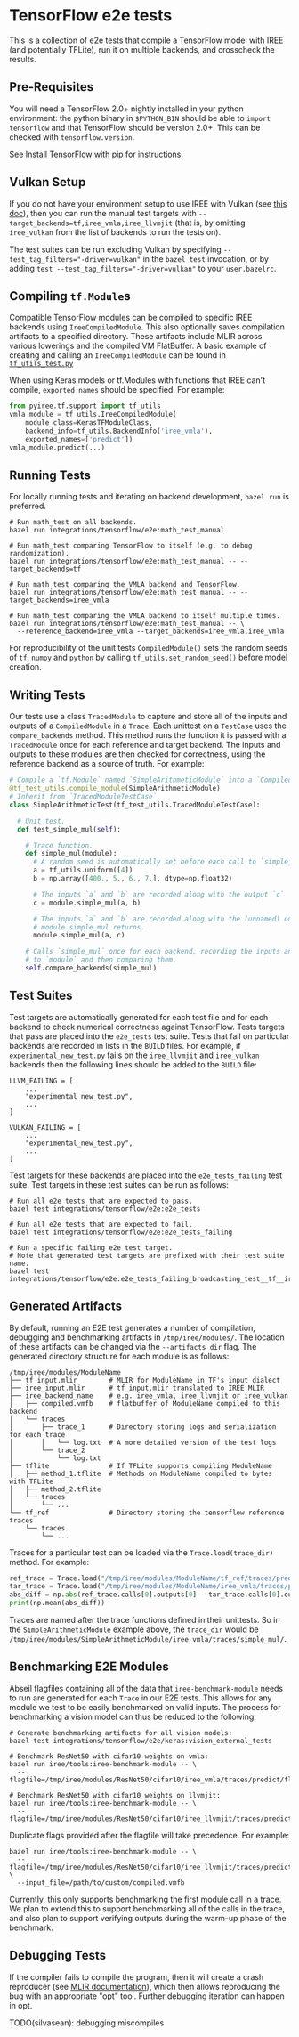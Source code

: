 # TensorFlow e2e tests

This is a collection of e2e tests that compile a TensorFlow model with IREE (and
potentially TFLite), run it on multiple backends, and crosscheck the results.

## Pre-Requisites

You will need a TensorFlow 2.0+ nightly installed in your python environment:
the python binary in `$PYTHON_BIN` should be able to `import tensorflow` and
that TensorFlow should be version 2.0+. This can be checked with
`tensorflow.version`.

See [Install TensorFlow with pip](https://www.tensorflow.org/install/pip) for
instructions.

## Vulkan Setup

If you do not have your environment setup to use IREE with Vulkan (see
[this doc](https://google.github.io/iree/get-started/generic-vulkan-env-setup)), 
then you can run the manual test targets with 
`--target_backends=tf,iree_vmla,iree_llvmjit` (that is, by omitting
`iree_vulkan` from the list of backends to run the tests on).

The test suites can be run excluding Vulkan by specifying
`--test_tag_filters="-driver=vulkan"` in the `bazel test` invocation, or by
adding `test --test_tag_filters="-driver=vulkan"` to your `user.bazelrc`.

## Compiling `tf.Module`s

Compatible TensorFlow modules can be compiled to specific IREE backends using
`IreeCompiledModule`. This also optionally saves compilation artifacts to a
specified directory. These artifacts include MLIR across various lowerings and
the compiled VM FlatBuffer. A basic example of creating and calling an
`IreeCompiledModule` can be found in
[`tf_utils_test.py`](https://github.com/google/iree/blob/main/integrations/tensorflow/bindings/python/pyiree/tf/support/tf_utils_test.py)

When using Keras models or tf.Modules with functions that IREE can't compile,
`exported_names` should be specified. For example:

```python
from pyiree.tf.support import tf_utils
vmla_module = tf_utils.IreeCompiledModule(
    module_class=KerasTFModuleClass,
    backend_info=tf_utils.BackendInfo('iree_vmla'),
    exported_names=['predict'])
vmla_module.predict(...)
```

## Running Tests

For locally running tests and iterating on backend development, `bazel run` is
preferred.

```shell
# Run math_test on all backends.
bazel run integrations/tensorflow/e2e:math_test_manual

# Run math_test comparing TensorFlow to itself (e.g. to debug randomization).
bazel run integrations/tensorflow/e2e:math_test_manual -- --target_backends=tf

# Run math_test comparing the VMLA backend and TensorFlow.
bazel run integrations/tensorflow/e2e:math_test_manual -- --target_backends=iree_vmla

# Run math_test comparing the VMLA backend to itself multiple times.
bazel run integrations/tensorflow/e2e:math_test_manual -- \
  --reference_backend=iree_vmla --target_backends=iree_vmla,iree_vmla
```

For reproducibility of the unit tests `CompiledModule()` sets the random seeds
of `tf`, `numpy` and `python` by calling `tf_utils.set_random_seed()` before
model creation.

## Writing Tests

Our tests use a class `TracedModule` to capture and store all of the inputs and
outputs of a `CompiledModule` in a `Trace`. Each unittest on a `TestCase` uses
the `compare_backends` method. This method runs the function it is passed with a
`TracedModule` once for each reference and target backend. The inputs and
outputs to these modules are then checked for correctness, using the reference
backend as a source of truth. For example:

```python
# Compile a `tf.Module` named `SimpleArithmeticModule` into a `CompiledModule`.
@tf_test_utils.compile_module(SimpleArithmeticModule)
# Inherit from `TracedModuleTestCase`.
class SimpleArithmeticTest(tf_test_utils.TracedModuleTestCase):

  # Unit test.
  def test_simple_mul(self):

    # Trace function.
    def simple_mul(module):
      # A random seed is automatically set before each call to `simple_mul`.
      a = tf_utils.uniform([4])
      b = np.array([400., 5., 6., 7.], dtype=np.float32)

      # The inputs `a` and `b` are recorded along with the output `c`
      c = module.simple_mul(a, b)

      # The inputs `a` and `b` are recorded along with the (unnamed) output
      # module.simple_mul returns.
      module.simple_mul(a, c)

    # Calls `simple_mul` once for each backend, recording the inputs and outputs
    # to `module` and then comparing them.
    self.compare_backends(simple_mul)
```

## Test Suites

Test targets are automatically generated for each test file and for each backend
to check numerical correctness against TensorFlow. Tests targets that pass are
placed into the `e2e_tests` test suite. Tests that fail on particular backends
are recorded in lists in the `BUILD` files. For example, if
`experimental_new_test.py` fails on the `iree_llvmjit` and `iree_vulkan`
backends then the following lines should be added to the `BUILD` file:

```build
LLVM_FAILING = [
    ...
    "experimental_new_test.py",
    ...
]

VULKAN_FAILING = [
    ...
    "experimental_new_test.py",
    ...
]
```

Test targets for these backends are placed into the `e2e_tests_failing` test
suite. Test targets in these test suites can be run as follows:

```shell
# Run all e2e tests that are expected to pass.
bazel test integrations/tensorflow/e2e:e2e_tests

# Run all e2e tests that are expected to fail.
bazel test integrations/tensorflow/e2e:e2e_tests_failing

# Run a specific failing e2e test target.
# Note that generated test targets are prefixed with their test suite name.
bazel test integrations/tensorflow/e2e:e2e_tests_failing_broadcasting_test__tf__iree_vulkan
```

## Generated Artifacts

By default, running an E2E test generates a number of compilation, debugging and
benchmarking artifacts in `/tmp/iree/modules/`. The location of these artifacts
can be changed via the `--artifacts_dir` flag. The generated directory structure
for each module is as follows:

```
/tmp/iree/modules/ModuleName
├── tf_input.mlir        # MLIR for ModuleName in TF's input dialect
├── iree_input.mlir      # tf_input.mlir translated to IREE MLIR
├── iree_backend_name    # e.g. iree_vmla, iree_llvmjit or iree_vulkan
│   ├── compiled.vmfb    # flatbuffer of ModuleName compiled to this backend
│   └── traces
│       ├── trace_1      # Directory storing logs and serialization for each trace
│       │   └── log.txt  # A more detailed version of the test logs
│       └── trace_2
│           └── log.txt
├── tflite               # If TFLite supports compiling ModuleName
│   ├── method_1.tflite  # Methods on ModuleName compiled to bytes with TFLite
│   ├── method_2.tflite
│   └── traces
│       └── ...
└── tf_ref               # Directory storing the tensorflow reference traces
    └── traces
        └── ...
```

Traces for a particular test can be loaded via the `Trace.load(trace_dir)`
method. For example:

```python
ref_trace = Trace.load("/tmp/iree/modules/ModuleName/tf_ref/traces/predict/")
tar_trace = Trace.load("/tmp/iree/modules/ModuleName/iree_vmla/traces/predict/")
abs_diff = np.abs(ref_trace.calls[0].outputs[0] - tar_trace.calls[0].outputs[0])
print(np.mean(abs_diff))
```

Traces are named after the trace functions defined in their unittests. So in the
`SimpleArithmeticModule` example above, the `trace_dir` would be
`/tmp/iree/modules/SimpleArithmeticModule/iree_vmla/traces/simple_mul/`.

## Benchmarking E2E Modules

Abseil flagfiles containing all of the data that `iree-benchmark-module` needs
to run are generated for each `Trace` in our E2E tests. This allows for any
module we test to be easily benchmarked on valid inputs. The process for
benchmarking a vision model can thus be reduced to the following:

```shell
# Generate benchmarking artifacts for all vision models:
bazel test integrations/tensorflow/e2e/keras:vision_external_tests

# Benchmark ResNet50 with cifar10 weights on vmla:
bazel run iree/tools:iree-benchmark-module -- \
  --flagfile=/tmp/iree/modules/ResNet50/cifar10/iree_vmla/traces/predict/flagfile

# Benchmark ResNet50 with cifar10 weights on llvmjit:
bazel run iree/tools:iree-benchmark-module -- \
  --flagfile=/tmp/iree/modules/ResNet50/cifar10/iree_llvmjit/traces/predict/flagfile
```

Duplicate flags provided after the flagfile will take precedence. For example:

```shell
bazel run iree/tools:iree-benchmark-module -- \
  --flagfile=/tmp/iree/modules/ResNet50/cifar10/iree_llvmjit/traces/predict/flagfile  \
  --input_file=/path/to/custom/compiled.vmfb
```

Currently, this only supports benchmarking the first module call in a trace. We
plan to extend this to support benchmarking all of the calls in the trace, and
also plan to support verifying outputs during the warm-up phase of the
benchmark.

## Debugging Tests

If the compiler fails to compile the program, then it will create a crash
reproducer (see [MLIR documentation](https://mlir.llvm.org/docs/WritingAPass/)),
which then allows reproducing the bug with an appropriate "opt" tool. Further
debugging iteration can happen in opt.

TODO(silvasean): debugging miscompiles
